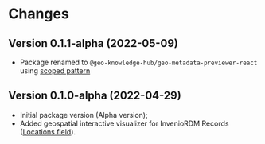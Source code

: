 # Changes

## Version 0.1.1-alpha (2022-05-09)

- Package renamed to `@geo-knowledge-hub/geo-metadata-previewer-react` using [scoped pattern](https://docs.npmjs.com/cli/v8/using-npm/scope)

## Version 0.1.0-alpha (2022-04-29)

- Initial package version (Alpha version);
- Added geospatial interactive visualizer for InvenioRDM Records ([Locations field](https://inveniordm.docs.cern.ch/reference/metadata/#locations-0-n)).
